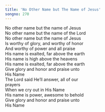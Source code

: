 ```yaml
---  
title: 'No Other Name but The Name of Jesus'  
songno: 270  
---  
```

  
No other name but the name of Jesus  
No other name but the name of the Lord  
No other name but the name of Jesus  
Is worthy of glory, and worthy of honor  
And worthy of power and all praise  
His name is exalted, far above the earth  
His name is high above the heavens  
His name is exalted, far above the earth  
Give glory and honor and praise unto  
His Name  
The Lord said He’ll answer, all of our  
prayers  
When we cry out in His Name  
His name is power, awesome to behold  
Give glory and honor and praise unto  
His Name  
